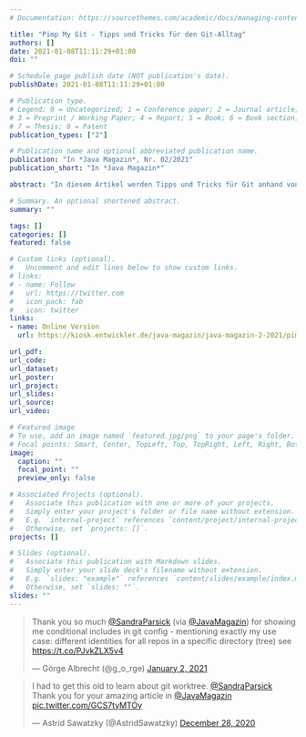 ```yaml
---
# Documentation: https://sourcethemes.com/academic/docs/managing-content/

title: "Pimp My Git - Tipps und Tricks für den Git-Alltag"
authors: []
date: 2021-01-08T11:11:29+01:00
doi: ""

# Schedule page publish date (NOT publication's date).
publishDate: 2021-01-08T11:11:29+01:00

# Publication type.
# Legend: 0 = Uncategorized; 1 = Conference paper; 2 = Journal article;
# 3 = Preprint / Working Paper; 4 = Report; 5 = Book; 6 = Book section;
# 7 = Thesis; 8 = Patent
publication_types: ["2"]

# Publication name and optional abbreviated publication name.
publication: "In *Java Magazin*, Nr. 02/2021"
publication_short: "In *Java Magazin*"

abstract: "In diesem Artikel werden Tipps und Tricks für Git anhand von Alltagssituationen vorgestellt. Ich arbeite mit Git am liebsten über einen Mix aus grafischen Werkzeugen und der Kommandozeile. Auch wenn im Artikel vieles mit der Nutzung der Kommandozeile vorgestellt wird, helfen einige Tipps auch, wenn die Entwicklerin ausschließlich mit einem grafischen Werkzeug arbeitet. "

# Summary. An optional shortened abstract.
summary: ""

tags: []
categories: []
featured: false

# Custom links (optional).
#   Uncomment and edit lines below to show custom links.
# links:
# - name: Follow
#   url: https://twitter.com
#   icon_pack: fab
#   icon: twitter
links:
- name: Online Version
  url: https://kiosk.entwickler.de/java-magazin/java-magazin-2-2021/pimp-my-git/

url_pdf:
url_code:
url_dataset:
url_poster:
url_project:
url_slides:
url_source:
url_video:

# Featured image
# To use, add an image named `featured.jpg/png` to your page's folder.
# Focal points: Smart, Center, TopLeft, Top, TopRight, Left, Right, BottomLeft, Bottom, BottomRight.
image:
  caption: ""
  focal_point: ""
  preview_only: false

# Associated Projects (optional).
#   Associate this publication with one or more of your projects.
#   Simply enter your project's folder or file name without extension.
#   E.g. `internal-project` references `content/project/internal-project/index.md`.
#   Otherwise, set `projects: []`.
projects: []

# Slides (optional).
#   Associate this publication with Markdown slides.
#   Simply enter your slide deck's filename without extension.
#   E.g. `slides: "example"` references `content/slides/example/index.md`.
#   Otherwise, set `slides: ""`.
slides: ""
---
```


<blockquote class="twitter-tweet"><p lang="en" dir="ltr">Thank you so much <a href="https://twitter.com/SandraParsick?ref_src=twsrc%5Etfw">@SandraParsick</a> (via <a href="https://twitter.com/JavaMagazin?ref_src=twsrc%5Etfw">@JavaMagazin</a>) for showing me conditional includes in git config - mentioning exactly my use case: different identities for all repos in a specific directory (tree) see <a href="https://t.co/PJvkZLX5v4">https://t.co/PJvkZLX5v4</a></p>&mdash; Görge Albrecht (@g_o_rge) <a href="https://twitter.com/g_o_rge/status/1345401085805125634?ref_src=twsrc%5Etfw">January 2, 2021</a></blockquote> <script async src="https://platform.twitter.com/widgets.js" charset="utf-8"></script>

<blockquote class="twitter-tweet"><p lang="en" dir="ltr">I had to get this old to learn about git worktree. <a href="https://twitter.com/SandraParsick?ref_src=twsrc%5Etfw">@SandraParsick</a> Thank you for your amazing article in <a href="https://twitter.com/JavaMagazin?ref_src=twsrc%5Etfw">@JavaMagazin</a> <a href="https://t.co/GCS7tyMTOy">pic.twitter.com/GCS7tyMTOy</a></p>&mdash; Astrid Sawatzky (@AstridSawatzky) <a href="https://twitter.com/AstridSawatzky/status/1343491022597349376?ref_src=twsrc%5Etfw">December 28, 2020</a></blockquote> <script async src="https://platform.twitter.com/widgets.js" charset="utf-8"></script> 
